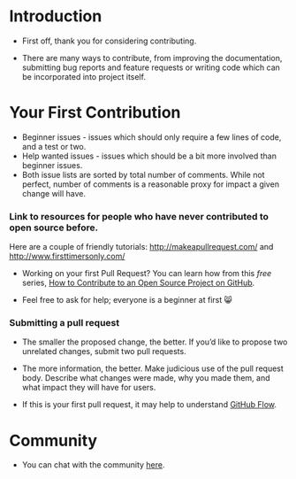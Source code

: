 # Introduction

* First off, thank you for considering contributing.


* There are many ways to contribute, from improving the documentation, submitting bug reports and feature requests or writing code which can be incorporated into project itself.



# Your First Contribution

* Beginner issues - issues which should only require a few lines of code, and a test or two.
* Help wanted issues - issues which should be a bit more involved than beginner issues.
* Both issue lists are sorted by total number of comments. While not perfect, number of comments is a reasonable proxy for impact a given change will have.


### Link to resources for people who have never contributed to open source before.
Here are a couple of friendly tutorials: http://makeapullrequest.com/ and http://www.firsttimersonly.com/

* Working on your first Pull Request? You can learn how from this *free* series, [How to Contribute to an Open Source Project on GitHub](https://egghead.io/series/how-to-contribute-to-an-open-source-project-on-github).

* Feel free to ask for help; everyone is a beginner at first :smile_cat:


### Submitting a pull request
* The smaller the proposed change, the better. If you’d like to propose two unrelated changes, submit two pull requests.

* The more information, the better. Make judicious use of the pull request body. Describe what changes were made, why you made them, and what impact they will have for users.

* If this is your first pull request, it may help to understand [GitHub Flow](https://guides.github.com/introduction/flow/).

# Community
* You can chat with the community [here]().
